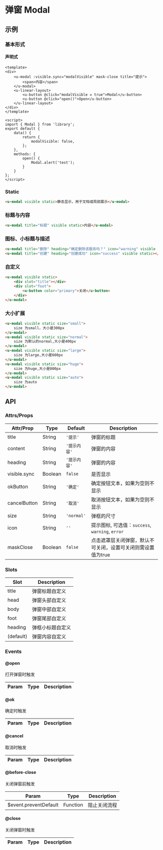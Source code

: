 # 弹窗 Modal

## 示例
### 基本形式

#### 声明式

``` vue
<template>
<div>
    <u-modal :visible.sync="modalVisible" mask-close title="提示">
        <span>内容</span>
    </u-modal>
    <u-linear-layout>
        <u-button @click="modalVisible = true">Modal</u-button>
        <u-button @click="open()">Open</u-button>
    </u-linear-layout>
</div>
</template>

<script>
import { Modal } from 'library';
export default {
    data() {
        return {
            modalVisible: false,
        };
    },
    methods: {
        open() {
            Modal.alert('test');
        }
    }
};
</script>
```

### Static

``` html
<u-modal visible static>静态显示，用于文档或局部展示</u-modal>
```

### 标题与内容

``` html
<u-modal title="标题" visible static>内容</u-modal>
```

### 图标、小标题与描述

``` html
<u-modal title="删除" heading="确定删除该服务吗？" icon="warning" visible static>删除后不可恢复。</u-modal>
<u-modal title="创建" heading="创建成功" icon="success" visible static></u-modal>
```

### 自定义

``` html
<u-modal visible static>
    <div slot="title"></div>
    <div slot="foot">
        <u-button color="primary">关闭</u-button>
    </div>
</u-modal>
```
### 大小扩展

``` html
<u-modal visible static size="small">
    size 为small，大小是300px
</u-modal>
<u-modal visible static size="normal">
    size 为默认的normal,大小是400px
</u-modal>
<u-modal visible static size="large">
    size 为large,大小是600px
</u-modal>
<u-modal visible static size="huge">
    size 为huge,大小是800px
</u-modal>
<u-modal visible static size="auto">
    size 为auto
</u-modal>
```

## API
### Attrs/Props

| Attr/Prop | Type | Default | Description |
| --------- | ---- | ------- | ----------- |
| title | String | `'提示'` | 弹窗的标题 |
| content | String | `'提示内容'` | 弹窗的内容 |
| heading | String | `'提示内容'` | 弹窗的内容 |
| visible.sync | Boolean | `false` | 是否显示 |
| okButton | String | `'确定'` | 确定按钮文本，如果为空则不显示 |
| cancelButton | String | `'取消'` | 取消按钮文本，如果为空则不显示 |
| size | String | `'normal'` | 弹框的尺寸 |
| icon | String | `''` | 提示图标, 可选值：`success`, `warning`, `error` |
| maskClose | Boolean | `false` | 点击遮罩层关闭弹窗，默认不可关闭，设置可关闭则需设置值为true |

### Slots

| Slot | Description |
| ---- | ----------- |
| title | 弹窗标题自定义 |
| head | 弹窗头部自定义 |
| body | 弹窗中部自定义 |
| foot | 弹窗尾部自定义 |
| heading | 弹框小标题自定义 |
| (default) | 弹窗内容自定义 |

### Events

#### @open

打开弹窗时触发

| Param | Type | Description |
| ----- | ---- | ----------- |

#### @ok

确定时触发

| Param | Type | Description |
| ----- | ---- | ----------- |

#### @cancel

取消时触发

| Param | Type | Description |
| ----- | ---- | ----------- |

#### @before-close

关闭弹窗前触发

| Param | Type | Description |
| ----- | ---- | ----------- |
| $event.preventDefault | Function | 阻止关闭流程 |

#### @close
关闭弹窗时触发

| Param | Type | Description |
| ----- | ---- | ----------- |
